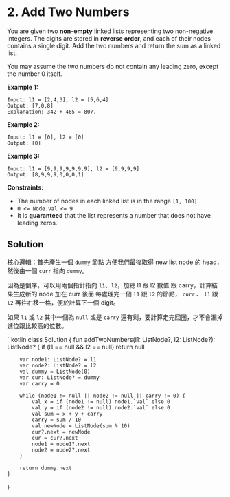 # 2. Add Two Numbers

You are given two **non-empty** linked lists representing two non-negative integers. The digits are stored in **reverse order**, and each of their nodes contains a single digit. Add the two numbers and return the sum as a linked list.

You may assume the two numbers do not contain any leading zero, except the number 0 itself.

**Example 1:**
```
Input: l1 = [2,4,3], l2 = [5,6,4]
Output: [7,0,8]
Explanation: 342 + 465 = 807.
```

**Example 2:**
```
Input: l1 = [0], l2 = [0]
Output: [0]
```

**Example 3:**
```
Input: l1 = [9,9,9,9,9,9,9], l2 = [9,9,9,9]
Output: [8,9,9,9,0,0,0,1]
``` 

**Constraints:**

- The number of nodes in each linked list is in the range `[1, 100]`.
- `0 <= Node.val <= 9`
- It is **guaranteed** that the list represents a number that does not have leading zeros.


## Solution

核心邏輯：首先產生一個 `dummy` 節點 方便我們最後取得 new list node 的 head，然後由一個 `curr` 指向 `dummy`。 

因為是倒序，可以用兩個指針指向 `l1`、`l2`，加總 l1 跟 l2 數值 跟 carry，計算結果生成新的 node 加在 curr 後面
每處理完一個 `l1` 跟 `l2` 的節點， `curr` 、 `l1` 跟 `l2` 再往右移一格，便於計算下一個 digit。

如果 `l1` 或 `l2` 其中一個為 `null` 或是 `carry` 還有剩，要計算走完回圈，才不會漏掉進位跟比較高的位數。

``kotlin
class Solution {
    fun addTwoNumbers(l1: ListNode?, l2: ListNode?): ListNode? {
        if (l1 == null && l2 == null) return null
        
        var node1: ListNode? = l1
        var node2: ListNode? = l2
        val dummy = ListNode(0)
        var cur: ListNode? = dummy
        var carry = 0

        while (node1 != null || node2 != null || carry != 0) {
            val x = if (node1 != null) node1.`val` else 0
            val y = if (node2 != null) node2.`val` else 0
            val sum = x + y + carry
            carry = sum / 10
            val newNode = ListNode(sum % 10)
            cur?.next = newNode
            cur = cur?.next
            node1 = node1?.next
            node2 = node2?.next
        }

        return dummy.next
    }
}
```